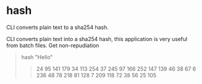 # hash
CLI converts plain text to a sha254 hash.

CLI converts plain text into a sha254 hash, this application is very useful from batch files. Get non-repudiation

> hash "Hello"
>> 24 95 141 179 34 113 254 37 245 97 166 252 147 139 46 38 67 6 236 48 78 218 81 128 7 209 118 72 38 56 25 105
